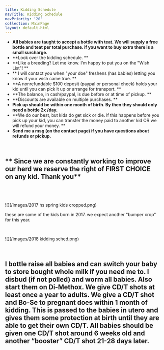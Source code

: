 ```yaml
---
title: Kidding Schedule
navTitle: Kidding Schedule
navPriority: '20'
collection: MainPage
layout: default.html
---
```

* **All babies are taught to accept a bottle with teat. We will supply a free bottle and teat per total purchase. if you want to buy extra there is a small surcharge.**
* **Look over the kidding schedule. **
* **Like a breeding? Let me know. I'm happy to put you on the "Wish List"! **
* ** I will contact you when "your doe" freshens (has babies) letting you know if your wish came true.  **
* **A nonrefundable $100 deposit (paypal or personal check)  holds your kid until you can pick it up or arrange for transport.  **
* **The balance, in cash/paypal, is due before or at time of pickup. **
* **Discounts are available on multiple purchases.  **
* **Pick up should be within one month of birth.  By then they should only need a bottle 2x /day.**
* **We do our best, but kids do get sick or die. If this happens before you pick up your kid, you can transfer the money paid to another kid OR we will refund your money.  **
* **Send me a msg (on the contact page)  if you have questions about refunds or pickup.**

<br />

## \*\* Since we are constantly working to improve our herd we reserve the right of FIRST CHOICE on any kid. Thank you\*\*

## <br />

![](/images/2017 hs spring kids cropped.png)

these are some of the kids born in 2017. we expect another "bumper crop" for this year.

<br />

![](/images/2018 kidding sched.png)

<br />

## I bottle raise all babies and can switch your baby to  store bought whole milk if you need me to. I  disbud (if not polled) and worm all babies. Also start them on Di-Methox.   We give CD/T shots at least once a year to adults.  We give a CD/T shot and Bo-Se to pregnant does within 1 month of kidding. This is passed to the babies in utero and gives them some protection at birth until they are able to get their own CD/T. All babies should be given one CD/T shot around 6 weeks old and another “booster” CD/T shot 21-28 days later.
